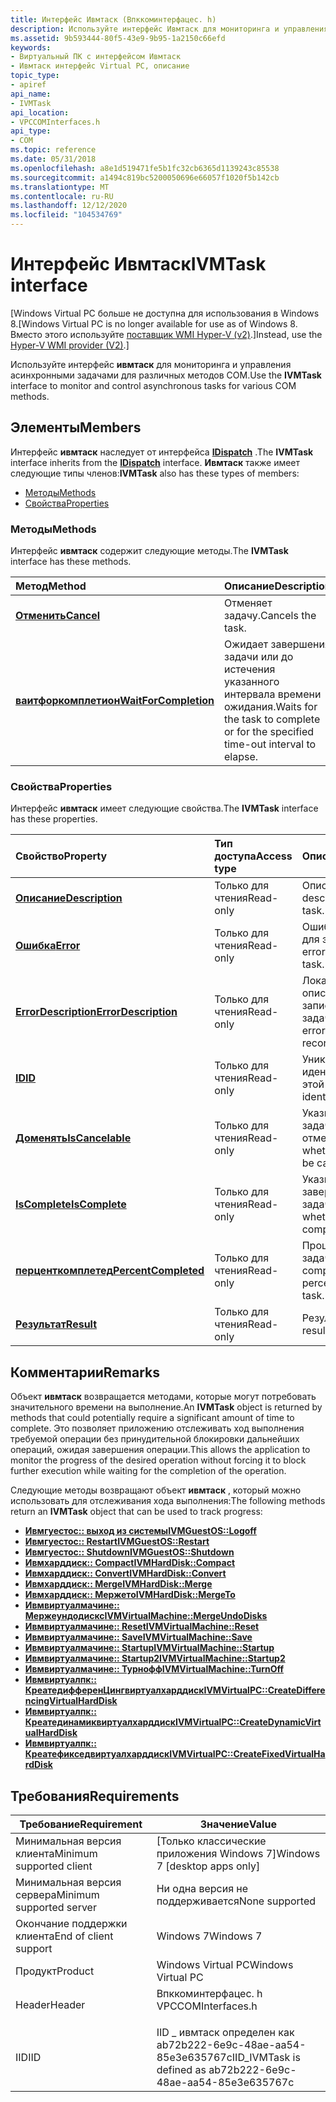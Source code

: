 ```yaml
---
title: Интерфейс Ивмтаск (Впккоминтерфацес. h)
description: Используйте интерфейс Ивмтаск для мониторинга и управления асинхронными задачами для различных методов COM.
ms.assetid: 9b593444-80f5-43e9-9b95-1a2150c66efd
keywords:
- Виртуальный ПК с интерфейсом Ивмтаск
- Ивмтаск интерфейс Virtual PC, описание
topic_type:
- apiref
api_name:
- IVMTask
api_location:
- VPCCOMInterfaces.h
api_type:
- COM
ms.topic: reference
ms.date: 05/31/2018
ms.openlocfilehash: a8e1d519471fe5b1fc32cb6365d1139243c85538
ms.sourcegitcommit: a1494c819bc5200050696e66057f1020f5b142cb
ms.translationtype: MT
ms.contentlocale: ru-RU
ms.lasthandoff: 12/12/2020
ms.locfileid: "104534769"
---
```

# <a name="ivmtask-interface"></a><span data-ttu-id="85de8-105">Интерфейс Ивмтаск</span><span class="sxs-lookup"><span data-stu-id="85de8-105">IVMTask interface</span></span>

<span data-ttu-id="85de8-106">\[Windows Virtual PC больше не доступна для использования в Windows 8.</span><span class="sxs-lookup"><span data-stu-id="85de8-106">\[Windows Virtual PC is no longer available for use as of Windows 8.</span></span> <span data-ttu-id="85de8-107">Вместо этого используйте [поставщик WMI Hyper-V (v2)](/windows/desktop/HyperV_v2/windows-virtualization-portal).\]</span><span class="sxs-lookup"><span data-stu-id="85de8-107">Instead, use the [Hyper-V WMI provider (V2)](/windows/desktop/HyperV_v2/windows-virtualization-portal).\]</span></span>

<span data-ttu-id="85de8-108">Используйте интерфейс **ивмтаск** для мониторинга и управления асинхронными задачами для различных методов COM.</span><span class="sxs-lookup"><span data-stu-id="85de8-108">Use the **IVMTask** interface to monitor and control asynchronous tasks for various COM methods.</span></span>

## <a name="members"></a><span data-ttu-id="85de8-109">Элементы</span><span class="sxs-lookup"><span data-stu-id="85de8-109">Members</span></span>

<span data-ttu-id="85de8-110">Интерфейс **ивмтаск** наследует от интерфейса [**IDispatch**](/windows/win32/api/oaidl/nn-oaidl-idispatch) .</span><span class="sxs-lookup"><span data-stu-id="85de8-110">The **IVMTask** interface inherits from the [**IDispatch**](/windows/win32/api/oaidl/nn-oaidl-idispatch) interface.</span></span> <span data-ttu-id="85de8-111">**Ивмтаск** также имеет следующие типы членов:</span><span class="sxs-lookup"><span data-stu-id="85de8-111">**IVMTask** also has these types of members:</span></span>

-   [<span data-ttu-id="85de8-112">Методы</span><span class="sxs-lookup"><span data-stu-id="85de8-112">Methods</span></span>](#methods)
-   [<span data-ttu-id="85de8-113">Свойства</span><span class="sxs-lookup"><span data-stu-id="85de8-113">Properties</span></span>](#properties)

### <a name="methods"></a><span data-ttu-id="85de8-114">Методы</span><span class="sxs-lookup"><span data-stu-id="85de8-114">Methods</span></span>

<span data-ttu-id="85de8-115">Интерфейс **ивмтаск** содержит следующие методы.</span><span class="sxs-lookup"><span data-stu-id="85de8-115">The **IVMTask** interface has these methods.</span></span>



| <span data-ttu-id="85de8-116">Метод</span><span class="sxs-lookup"><span data-stu-id="85de8-116">Method</span></span>                                                 | <span data-ttu-id="85de8-117">Описание</span><span class="sxs-lookup"><span data-stu-id="85de8-117">Description</span></span>                                                                                 |
|:-------------------------------------------------------|:--------------------------------------------------------------------------------------------|
| [<span data-ttu-id="85de8-118">**Отменить**</span><span class="sxs-lookup"><span data-stu-id="85de8-118">**Cancel**</span></span>](ivmtask-cancel.md)                       | <span data-ttu-id="85de8-119">Отменяет задачу.</span><span class="sxs-lookup"><span data-stu-id="85de8-119">Cancels the task.</span></span><br/>                                                                |
| [<span data-ttu-id="85de8-120">**ваитфоркомплетион**</span><span class="sxs-lookup"><span data-stu-id="85de8-120">**WaitForCompletion**</span></span>](ivmtask-waitforcompletion.md) | <span data-ttu-id="85de8-121">Ожидает завершения задачи или до истечения указанного интервала времени ожидания.</span><span class="sxs-lookup"><span data-stu-id="85de8-121">Waits for the task to complete or for the specified time-out interval to elapse.</span></span><br/> |



 

### <a name="properties"></a><span data-ttu-id="85de8-122">Свойства</span><span class="sxs-lookup"><span data-stu-id="85de8-122">Properties</span></span>

<span data-ttu-id="85de8-123">Интерфейс **ивмтаск** имеет следующие свойства.</span><span class="sxs-lookup"><span data-stu-id="85de8-123">The **IVMTask** interface has these properties.</span></span>



| <span data-ttu-id="85de8-124">Свойство</span><span class="sxs-lookup"><span data-stu-id="85de8-124">Property</span></span>                                                        | <span data-ttu-id="85de8-125">Тип доступа</span><span class="sxs-lookup"><span data-stu-id="85de8-125">Access type</span></span>          | <span data-ttu-id="85de8-126">Описание</span><span class="sxs-lookup"><span data-stu-id="85de8-126">Description</span></span>                                                        |
|:----------------------------------------------------------------|:---------------------|:-------------------------------------------------------------------|
| [<span data-ttu-id="85de8-127">**Описание**</span><span class="sxs-lookup"><span data-stu-id="85de8-127">**Description**</span></span>](ivmtask-description.md)<br/>           | <span data-ttu-id="85de8-128">Только для чтения</span><span class="sxs-lookup"><span data-stu-id="85de8-128">Read-only</span></span><br/> | <span data-ttu-id="85de8-129">Описание задачи.</span><span class="sxs-lookup"><span data-stu-id="85de8-129">A description of the task.</span></span><br/>                              |
| [<span data-ttu-id="85de8-130">**Ошибка**</span><span class="sxs-lookup"><span data-stu-id="85de8-130">**Error**</span></span>](ivmtask-error.md)<br/>                       | <span data-ttu-id="85de8-131">Только для чтения</span><span class="sxs-lookup"><span data-stu-id="85de8-131">Read-only</span></span><br/> | <span data-ttu-id="85de8-132">Ошибка, записанная для этой задачи.</span><span class="sxs-lookup"><span data-stu-id="85de8-132">The error recorded for this task.</span></span><br/>                       |
| [<span data-ttu-id="85de8-133">**ErrorDescription**</span><span class="sxs-lookup"><span data-stu-id="85de8-133">**ErrorDescription**</span></span>](ivmtask-errordescription.md)<br/> | <span data-ttu-id="85de8-134">Только для чтения</span><span class="sxs-lookup"><span data-stu-id="85de8-134">Read-only</span></span><br/> | <span data-ttu-id="85de8-135">Локализованное описание ошибки, записанное для этой задачи.</span><span class="sxs-lookup"><span data-stu-id="85de8-135">The localized error description recorded for this task.</span></span><br/> |
| [<span data-ttu-id="85de8-136">**ID**</span><span class="sxs-lookup"><span data-stu-id="85de8-136">**ID**</span></span>](ivmtask-id.md)<br/>                             | <span data-ttu-id="85de8-137">Только для чтения</span><span class="sxs-lookup"><span data-stu-id="85de8-137">Read-only</span></span><br/> | <span data-ttu-id="85de8-138">Уникальный идентификатор для этой задачи.</span><span class="sxs-lookup"><span data-stu-id="85de8-138">A unique identifier for this task.</span></span><br/>                      |
| [<span data-ttu-id="85de8-139">**Доменять**</span><span class="sxs-lookup"><span data-stu-id="85de8-139">**IsCancelable**</span></span>](ivmtask-iscancelable.md)<br/>         | <span data-ttu-id="85de8-140">Только для чтения</span><span class="sxs-lookup"><span data-stu-id="85de8-140">Read-only</span></span><br/> | <span data-ttu-id="85de8-141">Указывает, может ли задача быть отменена.</span><span class="sxs-lookup"><span data-stu-id="85de8-141">Indicates whether the task can be canceled.</span></span><br/>             |
| [<span data-ttu-id="85de8-142">**IsComplete**</span><span class="sxs-lookup"><span data-stu-id="85de8-142">**IsComplete**</span></span>](ivmtask-iscomplete.md)<br/>             | <span data-ttu-id="85de8-143">Только для чтения</span><span class="sxs-lookup"><span data-stu-id="85de8-143">Read-only</span></span><br/> | <span data-ttu-id="85de8-144">Указывает, завершена ли задача.</span><span class="sxs-lookup"><span data-stu-id="85de8-144">Indicates whether the task has completed.</span></span><br/>               |
| [<span data-ttu-id="85de8-145">**перценткомплетед**</span><span class="sxs-lookup"><span data-stu-id="85de8-145">**PercentCompleted**</span></span>](ivmtask-percentcompleted.md)<br/> | <span data-ttu-id="85de8-146">Только для чтения</span><span class="sxs-lookup"><span data-stu-id="85de8-146">Read-only</span></span><br/> | <span data-ttu-id="85de8-147">Процент завершения задачи.</span><span class="sxs-lookup"><span data-stu-id="85de8-147">The completion percentage of the task.</span></span><br/>                  |
| [<span data-ttu-id="85de8-148">**Результат**</span><span class="sxs-lookup"><span data-stu-id="85de8-148">**Result**</span></span>](ivmtask-result.md)<br/>                     | <span data-ttu-id="85de8-149">Только для чтения</span><span class="sxs-lookup"><span data-stu-id="85de8-149">Read-only</span></span><br/> | <span data-ttu-id="85de8-150">Результат задачи.</span><span class="sxs-lookup"><span data-stu-id="85de8-150">The result of the task.</span></span><br/>                                 |



 

## <a name="remarks"></a><span data-ttu-id="85de8-151">Комментарии</span><span class="sxs-lookup"><span data-stu-id="85de8-151">Remarks</span></span>

<span data-ttu-id="85de8-152">Объект **ивмтаск** возвращается методами, которые могут потребовать значительного времени на выполнение.</span><span class="sxs-lookup"><span data-stu-id="85de8-152">An **IVMTask** object is returned by methods that could potentially require a significant amount of time to complete.</span></span> <span data-ttu-id="85de8-153">Это позволяет приложению отслеживать ход выполнения требуемой операции без принудительной блокировки дальнейших операций, ожидая завершения операции.</span><span class="sxs-lookup"><span data-stu-id="85de8-153">This allows the application to monitor the progress of the desired operation without forcing it to block further execution while waiting for the completion of the operation.</span></span>

<span data-ttu-id="85de8-154">Следующие методы возвращают объект **ивмтаск** , который можно использовать для отслеживания хода выполнения:</span><span class="sxs-lookup"><span data-stu-id="85de8-154">The following methods return an **IVMTask** object that can be used to track progress:</span></span>

-   [<span data-ttu-id="85de8-155">**Ивмгуестос:: выход из системы**</span><span class="sxs-lookup"><span data-stu-id="85de8-155">**IVMGuestOS::Logoff**</span></span>](ivmguestos-logoff.md)
-   [<span data-ttu-id="85de8-156">**Ивмгуестос:: Restart**</span><span class="sxs-lookup"><span data-stu-id="85de8-156">**IVMGuestOS::Restart**</span></span>](ivmguestos-restart.md)
-   [<span data-ttu-id="85de8-157">**Ивмгуестос:: Shutdown**</span><span class="sxs-lookup"><span data-stu-id="85de8-157">**IVMGuestOS::Shutdown**</span></span>](ivmguestos-shutdown.md)
-   [<span data-ttu-id="85de8-158">**Ивмхарддиск:: Compact**</span><span class="sxs-lookup"><span data-stu-id="85de8-158">**IVMHardDisk::Compact**</span></span>](ivmharddisk-compact.md)
-   [<span data-ttu-id="85de8-159">**Ивмхарддиск:: Convert**</span><span class="sxs-lookup"><span data-stu-id="85de8-159">**IVMHardDisk::Convert**</span></span>](ivmharddisk-convert.md)
-   [<span data-ttu-id="85de8-160">**Ивмхарддиск:: Merge**</span><span class="sxs-lookup"><span data-stu-id="85de8-160">**IVMHardDisk::Merge**</span></span>](ivmharddisk-merge.md)
-   [<span data-ttu-id="85de8-161">**Ивмхарддиск:: Мержето**</span><span class="sxs-lookup"><span data-stu-id="85de8-161">**IVMHardDisk::MergeTo**</span></span>](ivmharddisk-mergeto.md)
-   [<span data-ttu-id="85de8-162">**Ивмвиртуалмачине:: Мержеундодискс**</span><span class="sxs-lookup"><span data-stu-id="85de8-162">**IVMVirtualMachine::MergeUndoDisks**</span></span>](ivmvirtualmachine-mergeundodisks.md)
-   [<span data-ttu-id="85de8-163">**Ивмвиртуалмачине:: Reset**</span><span class="sxs-lookup"><span data-stu-id="85de8-163">**IVMVirtualMachine::Reset**</span></span>](ivmvirtualmachine-reset.md)
-   [<span data-ttu-id="85de8-164">**Ивмвиртуалмачине:: Save**</span><span class="sxs-lookup"><span data-stu-id="85de8-164">**IVMVirtualMachine::Save**</span></span>](ivmvirtualmachine-save.md)
-   [<span data-ttu-id="85de8-165">**Ивмвиртуалмачине:: Startup**</span><span class="sxs-lookup"><span data-stu-id="85de8-165">**IVMVirtualMachine::Startup**</span></span>](ivmvirtualmachine-startup.md)
-   [<span data-ttu-id="85de8-166">**Ивмвиртуалмачине:: Startup2**</span><span class="sxs-lookup"><span data-stu-id="85de8-166">**IVMVirtualMachine::Startup2**</span></span>](ivmvirtualmachine-startup2.md)
-   [<span data-ttu-id="85de8-167">**Ивмвиртуалмачине:: Турнофф**</span><span class="sxs-lookup"><span data-stu-id="85de8-167">**IVMVirtualMachine::TurnOff**</span></span>](ivmvirtualmachine-turnoff.md)
-   [<span data-ttu-id="85de8-168">**Ивмвиртуалпк:: КреатедифференЦингвиртуалхарддиск**</span><span class="sxs-lookup"><span data-stu-id="85de8-168">**IVMVirtualPC::CreateDifferencingVirtualHardDisk**</span></span>](ivmvirtualpc-createdifferencingvirtualharddisk.md)
-   [<span data-ttu-id="85de8-169">**Ивмвиртуалпк:: Креатединамиквиртуалхарддиск**</span><span class="sxs-lookup"><span data-stu-id="85de8-169">**IVMVirtualPC::CreateDynamicVirtualHardDisk**</span></span>](ivmvirtualpc-createdynamicvirtualharddisk.md)
-   [<span data-ttu-id="85de8-170">**Ивмвиртуалпк:: Креатефикседвиртуалхарддиск**</span><span class="sxs-lookup"><span data-stu-id="85de8-170">**IVMVirtualPC::CreateFixedVirtualHardDisk**</span></span>](ivmvirtualpc-createfixedvirtualharddisk.md)

## <a name="requirements"></a><span data-ttu-id="85de8-171">Требования</span><span class="sxs-lookup"><span data-stu-id="85de8-171">Requirements</span></span>



| <span data-ttu-id="85de8-172">Требование</span><span class="sxs-lookup"><span data-stu-id="85de8-172">Requirement</span></span> | <span data-ttu-id="85de8-173">Значение</span><span class="sxs-lookup"><span data-stu-id="85de8-173">Value</span></span> |
|-------------------------------------|-----------------------------------------------------------------------------------------------|
| <span data-ttu-id="85de8-174">Минимальная версия клиента</span><span class="sxs-lookup"><span data-stu-id="85de8-174">Minimum supported client</span></span><br/> | <span data-ttu-id="85de8-175">\[Только классические приложения Windows 7\]</span><span class="sxs-lookup"><span data-stu-id="85de8-175">Windows 7 \[desktop apps only\]</span></span><br/>                                                    |
| <span data-ttu-id="85de8-176">Минимальная версия сервера</span><span class="sxs-lookup"><span data-stu-id="85de8-176">Minimum supported server</span></span><br/> | <span data-ttu-id="85de8-177">Ни одна версия не поддерживается</span><span class="sxs-lookup"><span data-stu-id="85de8-177">None supported</span></span><br/>                                                                     |
| <span data-ttu-id="85de8-178">Окончание поддержки клиента</span><span class="sxs-lookup"><span data-stu-id="85de8-178">End of client support</span></span><br/>    | <span data-ttu-id="85de8-179">Windows 7</span><span class="sxs-lookup"><span data-stu-id="85de8-179">Windows 7</span></span><br/>                                                                          |
| <span data-ttu-id="85de8-180">Продукт</span><span class="sxs-lookup"><span data-stu-id="85de8-180">Product</span></span><br/>                  | <span data-ttu-id="85de8-181">Windows Virtual PC</span><span class="sxs-lookup"><span data-stu-id="85de8-181">Windows Virtual PC</span></span><br/>                                                                 |
| <span data-ttu-id="85de8-182">Header</span><span class="sxs-lookup"><span data-stu-id="85de8-182">Header</span></span><br/>                   | <dl> <span data-ttu-id="85de8-183"><dt>Впккоминтерфацес. h</dt></span><span class="sxs-lookup"><span data-stu-id="85de8-183"><dt>VPCCOMInterfaces.h</dt></span></span> </dl> |
| <span data-ttu-id="85de8-184">IID</span><span class="sxs-lookup"><span data-stu-id="85de8-184">IID</span></span><br/>                      | <span data-ttu-id="85de8-185">IID \_ ивмтаск определен как ab72b222-6e9c-48ae-aa54-85e3e635767c</span><span class="sxs-lookup"><span data-stu-id="85de8-185">IID\_IVMTask is defined as ab72b222-6e9c-48ae-aa54-85e3e635767c</span></span><br/>                    |



 

